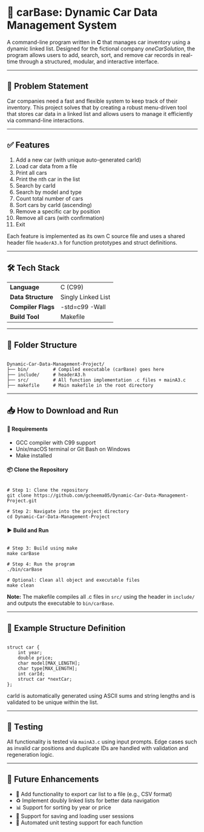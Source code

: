 <h1>🚗 carBase: Dynamic Car Data Management System</h1>

<p>
A command-line program written in <strong>C</strong> that manages car inventory using a dynamic linked list. Designed for the fictional company <em>oneCarSolution</em>, the program allows users to add, search, sort, and remove car records in real-time through a structured, modular, and interactive interface.
</p>

<hr />

<h2>📌 Problem Statement</h2>
<p>
Car companies need a fast and flexible system to keep track of their inventory. This project solves that by creating a robust menu-driven tool that stores car data in a linked list and allows users to manage it efficiently via command-line interactions.
</p>

<hr />

<h2>✅ Features</h2>

<ol>
  <li>Add a new car (with unique auto-generated carId)</li>
  <li>Load car data from a file</li>
  <li>Print all cars</li>
  <li>Print the nth car in the list</li>
  <li>Search by carId</li>
  <li>Search by model and type</li>
  <li>Count total number of cars</li>
  <li>Sort cars by carId (ascending)</li>
  <li>Remove a specific car by position</li>
  <li>Remove all cars (with confirmation)</li>
  <li>Exit</li>
</ol>

<p>
Each feature is implemented as its own C source file and uses a shared header file <code>headerA3.h</code> for function prototypes and struct definitions.
</p>

<hr />

<h2>🛠 Tech Stack</h2>

<table>
  <tr><td><strong>Language</strong></td><td>C (C99)</td></tr>
  <tr><td><strong>Data Structure</strong></td><td>Singly Linked List</td></tr>
  <tr><td><strong>Compiler Flags</strong></td><td>-std=c99 -Wall</td></tr>
  <tr><td><strong>Build Tool</strong></td><td>Makefile</td></tr>
</table>

<hr />

<h2>📁 Folder Structure</h2>

<pre><code>
Dynamic-Car-Data-Management-Project/
├── bin/         # Compiled executable (carBase) goes here
├── include/     # headerA3.h
├── src/         # All function implementation .c files + mainA3.c
├── makefile     # Main makefile in the root directory
</code></pre>

<hr />

<h2>📥 How to Download and Run</h2>

<h4>🔧 Requirements</h4>
<ul>
  <li>GCC compiler with C99 support</li>
  <li>Unix/macOS terminal or Git Bash on Windows</li>
  <li>Make installed</li>
</ul>

<h4>📦 Clone the Repository</h4>

<pre><code>
# Step 1: Clone the repository
git clone https://github.com/gcheema05/Dynamic-Car-Data-Management-Project.git

# Step 2: Navigate into the project directory
cd Dynamic-Car-Data-Management-Project
</code></pre>

<h4>▶️ Build and Run</h4>

<pre><code>
# Step 3: Build using make
make carBase

# Step 4: Run the program
./bin/carBase

# Optional: Clean all object and executable files
make clean
</code></pre>

<p><strong>Note:</strong> The makefile compiles all .c files in <code>src/</code> using the header in <code>include/</code> and outputs the executable to <code>bin/carBase</code>.</p>

<hr />

<h2>💾 Example Structure Definition</h2>

<pre><code>
struct car {
    int year;
    double price;
    char model[MAX_LENGTH];
    char type[MAX_LENGTH];
    int carId;
    struct car *nextCar;
};
</code></pre>

<p>
carId is automatically generated using ASCII sums and string lengths and is validated to be unique within the list.
</p>

<hr />

<h2>🧪 Testing</h2>

<p>
All functionality is tested via <code>mainA3.c</code> using input prompts. Edge cases such as invalid car positions and duplicate IDs are handled with validation and regeneration logic.
</p>

<hr />

<h2>🚀 Future Enhancements</h2>
<ul>
  <li>💾 Add functionality to export car list to a file (e.g., CSV format)</li>
  <li>♻️ Implement doubly linked lists for better data navigation</li>
  <li>📊 Support for sorting by year or price</li>
  <li>📁 Support for saving and loading user sessions</li>
  <li>🧪 Automated unit testing support for each function</li>
</ul>
